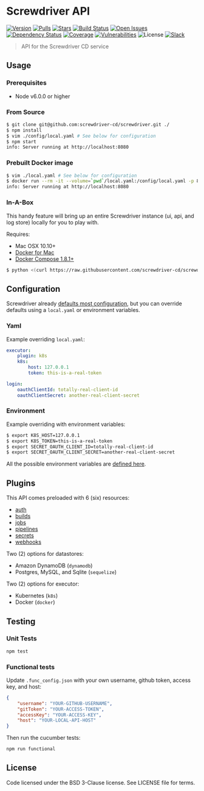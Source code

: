 # Screwdriver API
[![Version][npm-image]][npm-url] [![Pulls][docker-pulls]][docker-url] [![Stars][docker-stars]][docker-url] [![Build Status][status-image]][status-url] [![Open Issues][issues-image]][issues-url] [![Dependency Status][daviddm-image]][daviddm-url] [![Coverage][cov-image]][cov-url] [![Vulnerabilities][vul-image]][vul-url] ![License][license-image] [![Slack][slack-image]][slack-url]

> API for the Screwdriver CD service

## Usage

### Prerequisites

- Node v6.0.0 or higher

### From Source

```bash
$ git clone git@github.com:screwdriver-cd/screwdriver.git ./
$ npm install
$ vim ./config/local.yaml # See below for configuration
$ npm start
info: Server running at http://localhost:8080
```

### Prebuilt Docker image

```bash
$ vim ./local.yaml # See below for configuration
$ docker run --rm -it --volume=`pwd`/local.yaml:/config/local.yaml -p 8080 screwdrivercd/api:latest
info: Server running at http://localhost:8080
```

### In-A-Box

This handy feature will bring up an entire Screwdriver instance (ui, api, and log store) locally for you to play with.

Requires:
 - Mac OSX 10.10+
 - [Docker for Mac][docker]
 - [Docker Compose 1.8.1+][docker-compose]

```bash
$ python <(curl https://raw.githubusercontent.com/screwdriver-cd/screwdriver/master/in-a-box.py)
```

## Configuration

Screwdriver already [defaults most configuration](config/default.yaml), but you can override defaults using a `local.yaml` or environment variables.

### Yaml

Example overriding `local.yaml`:

```yaml
executor:
    plugin: k8s
    k8s:
        host: 127.0.0.1
        token: this-is-a-real-token

login:
    oauthClientId: totally-real-client-id
    oauthClientSecret: another-real-client-secret
```

### Environment

Example overriding with environment variables:

```bash
$ export K8S_HOST=127.0.0.1
$ export K8S_TOKEN=this-is-a-real-token
$ export SECRET_OAUTH_CLIENT_ID=totally-real-client-id
$ export SECRET_OAUTH_CLIENT_SECRET=another-real-client-secret
```

All the possible environment variables are [defined here](config/custom-environment-variables.yaml).

## Plugins

This API comes preloaded with 6 (six) resources:

 - [auth](plugins/auth/README.md)
 - [builds](plugins/builds/README.md)
 - [jobs](plugins/jobs/README.md)
 - [pipelines](plugins/pipelines/README.md)
 - [secrets](plugins/secrets/README.md)
 - [webhooks](plugins/webhooks/README.md)

Two (2) options for datastores:
 - Amazon DynamoDB (`dynamodb`)
 - Postgres, MySQL, and Sqlite (`sequelize`)

Two (2) options for executor:
 - Kubernetes (`k8s`)
 - Docker (`docker`)

## Testing

### Unit Tests

```bash
npm test
```

### Functional tests

Update `.func_config.json` with your own username, github token, access key, and host:
```json
{
    "username": "YOUR-GITHUB-USERNAME",
    "gitToken": "YOUR-ACCESS-TOKEN",
    "accessKey": "YOUR-ACCESS-KEY",
    "host": "YOUR-LOCAL-API-HOST"
}
```

Then run the cucumber tests:
```bash
npm run functional
```

## License

Code licensed under the BSD 3-Clause license. See LICENSE file for terms.

[npm-image]: https://img.shields.io/npm/v/screwdriver-api.svg
[npm-url]: https://npmjs.org/package/screwdriver-api
[cov-image]: https://coveralls.io/repos/github/screwdriver-cd/screwdriver/badge.svg?branch=master
[cov-url]: https://coveralls.io/github/screwdriver-cd/screwdriver?branch=master
[vul-image]: https://snyk.io/test/github/screwdriver-cd/screwdriver.git/badge.svg
[vul-url]: https://snyk.io/test/github/screwdriver-cd/screwdriver.git
[docker-pulls]: https://img.shields.io/docker/pulls/screwdrivercd/screwdriver.svg
[docker-stars]: https://img.shields.io/docker/stars/screwdrivercd/screwdriver.svg
[docker-url]: https://hub.docker.com/r/screwdrivercd/screwdriver/
[license-image]: https://img.shields.io/npm/l/screwdriver-api.svg
[issues-image]: https://img.shields.io/github/issues/screwdriver-cd/screwdriver.svg
[issues-url]: https://github.com/screwdriver-cd/screwdriver/issues
[status-image]: https://cd.screwdriver.cd/pipelines/27cec39c9baea6cf64c684479115300d22039b2a/badge
[status-url]: https://cd.screwdriver.cd/pipelines/27cec39c9baea6cf64c684479115300d22039b2a
[daviddm-image]: https://david-dm.org/screwdriver-cd/screwdriver.svg?theme=shields.io
[daviddm-url]: https://david-dm.org/screwdriver-cd/screwdriver
[slack-image]: http://slack.screwdriver.cd/badge.svg
[slack-url]: http://slack.screwdriver.cd/
[docker-compose]: https://www.docker.com/products/docker-compose
[docker]: https://www.docker.com/products/docker
